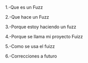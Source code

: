 1.-Que es un Fuzz

2.-Que hace un Fuzz

3.-Porque estoy haciendo un fuzz

4.-Porque se llama mi proyecto Fuizz

5.-Como se usa el fuizz

6.-Correcciones a futuro
